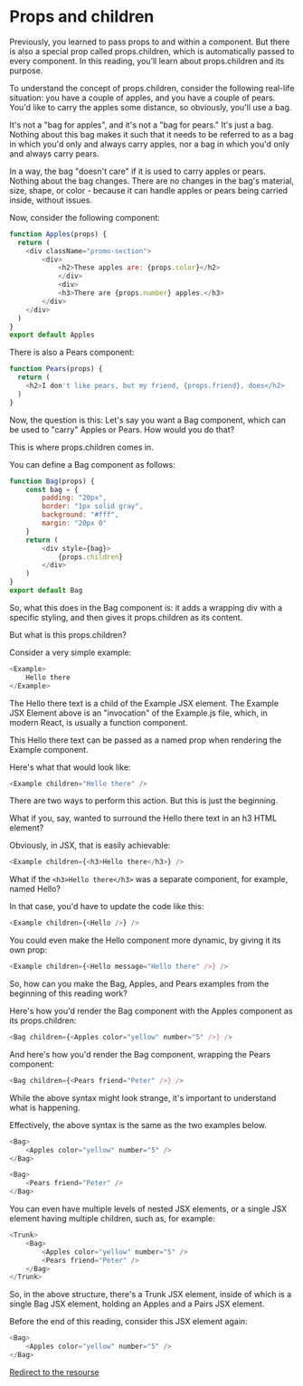 # Props and children

Previously, you learned to pass props to and within a component. But there is also a special prop called props.children, which is automatically passed to every component. In this reading, you’ll learn about props.children and its purpose.

To understand the concept of props.children, consider the following real-life situation: you have a couple of apples, and you have a couple of pears. You'd like to carry the apples some distance, so obviously, you'll use a bag.

It's not a "bag for apples", and it's not a "bag for pears." It's just a bag. Nothing about this bag makes it such that it needs to be referred to as a bag in which you'd only and always carry apples, nor a bag in which you'd only and always carry pears.

In a way, the bag "doesn't care" if it is used to carry apples or pears. Nothing about the bag changes. There are no changes in the bag's material, size, shape, or color - because it can handle apples or pears being carried inside, without issues.

Now, consider the following component:

```javascript
function Apples(props) {
  return (
    <div className="promo-section">
        <div>
            <h2>These apples are: {props.color}</h2>
            </div>
            <div>
            <h3>There are {props.number} apples.</h3>
        </div>
    </div>
  )
}
export default Apples
```

There is also a Pears component:
```javascript
function Pears(props) {
  return (
    <h2>I don't like pears, but my friend, {props.friend}, does</h2>
  )
}
```

Now, the question is this: Let's say you want a Bag component, which can be used to "carry" Apples or Pears. How would you do that?

This is where props.children comes in.

You can define a Bag component as follows:
```javascript
function Bag(props) {
    const bag = {
        padding: "20px",
        border: "1px solid gray",
        background: "#fff",
        margin: "20px 0"
    }
    return (
        <div style={bag}>
            {props.children}
        </div>
    )
}
export default Bag
```

So, what this does in the Bag component is: it adds a wrapping div with a specific styling, and then gives it props.children as its content.

But what is this props.children?

Consider a very simple example:
```javascript
<Example>
    Hello there
</Example>
```

The Hello there text is a child of the Example JSX element. The Example JSX Element above is an "invocation" of the Example.js file, which, in modern React, is usually a function component.

This Hello there text can be passed as a named prop when rendering the Example component.

Here's what that would look like:
```javascript
<Example children="Hello there" />
```


There are two ways to perform this action. But this is just the beginning.

What if you, say, wanted to surround the Hello there text in an h3 HTML element?

Obviously, in JSX, that is easily achievable:

```javascript
<Example children={<h3>Hello there</h3>} />
```
What if the `<h3>Hello there</h3>` was a separate component, for example, named Hello?

In that case, you'd have to update the code like this:
```javascript
<Example children={<Hello />} />
```

You could even make the Hello component more dynamic, by giving it its own prop:
```javascript
<Example children={<Hello message="Hello there" />} />
```

So, how can you make the Bag, Apples, and Pears examples from the beginning of this reading work?

Here's how you'd render the Bag component with the Apples component as its props.children:
```javascript
<Bag children={<Apples color="yellow" number="5" />} />
```

And here's how you'd render the Bag component, wrapping the Pears component:
```javascript
<Bag children={<Pears friend="Peter" />} />
```

While the above syntax might look strange, it's important to understand what is happening.

Effectively, the above syntax is the same as the two examples below.
```javascript
<Bag>
    <Apples color="yellow" number="5" />
</Bag>

<Bag>
    <Pears friend="Peter" />
</Bag>
```

You can even have multiple levels of nested JSX elements, or a single JSX element having multiple children, such as, for example:
```javascript
<Trunk>
    <Bag>
        <Apples color="yellow" number="5" />
        <Pears friend="Peter" />
    </Bag>
</Trunk>
```

So, in the above structure, there's a Trunk JSX element, inside of which is a single Bag JSX element, holding an Apples and a Pairs JSX element.

Before the end of this reading, consider this JSX element again:

```javascript
<Bag>
    <Apples color="yellow" number="5" />
</Bag>
```

<Bag>
    <Apples color="yellow" number="5" />
</Bag>

[Redirect to the resourse](https://www.coursera.org/learn/react-basics/supplement/mMqOU/props-and-children)